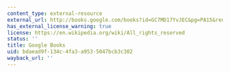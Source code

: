 ```yaml
---
content_type: external-resource
external_url: http://books.google.com/books?id=GC7MD17YvJEC&pg=PA15&redir_esc=y#v=onepage&q&f=false
has_external_license_warning: true
license: https://en.wikipedia.org/wiki/All_rights_reserved
status: ''
title: Google Books
uid: bdaead9f-134c-4fa3-a953-5047bcb3c302
wayback_url: ''
---
```

